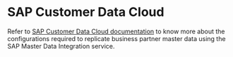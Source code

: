 <!-- loiofc9b482fbb624665b35d064060d8c769 -->

# SAP Customer Data Cloud

Refer to [SAP Customer Data Cloud documentation](https://help.sap.com/docs/SAP_CUSTOMER_DATA_CLOUD/8b8d6fffe113457094a17701f63e3d6a/220612f6281d4ebba2493047a86aaff0.html?q=Master%20Data%20Integration) to know more about the configurations required to replicate business partner master data using the SAP Master Data Integration service.

